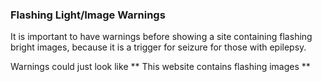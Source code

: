 ### Flashing Light/Image Warnings

It is important to have warnings before showing a site containing flashing bright images, because it is a trigger for seizure for those with epilepsy. 

Warnings could just look like
** This website contains flashing images **